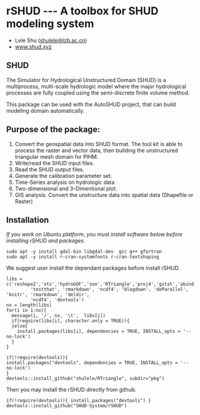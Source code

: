 # rSHUD --- A toolbox for SHUD modeling system

- Lele Shu (shulele@lzb.ac.cn)
- www.shud.xyz

## SHUD
The Simulator for Hydrological Unstructured Domain (SHUD) is a multiprocess, multi-scale hydrologic model where the major hydrological processes are fully coupled using the semi-discrete finite volume method. 

This package can be used with the AutoSHUD project, that can build modeling domain automatically.

## Purpose of the package:
1. Convert the geospatial data into SHUD format. The tool kit is able to process the raster and vector data, then building the unstructured triangular mesh domain for PIHM.
2. Write/read the SHUD input files.
3. Read the SHUD output files.
4. Generate the calibration parameter set.
5. Time-Series analysis on hydrologic data
6. Two-dimensional and 3-Dimentional plot.
7. GIS analysis. Convert the unstructure data into spatial data (Shapefile or Raster)


## Installation


*If you work on Ubuntu platform, you must install software below before installing rSHUD and packages.*

```
sudo apt -y install gdal-bin libgdal-dev  gcc g++ gfortran
sudo apt -y install r-cran-systemfonts r-cran-textshaping
```

We suggest user install the dependant packages before install rSHUD.

```
libs = c('reshape2','xts','hydroGOF','zoo','RTriangle','proj4','gstat','abind','lubridate','interp','geometry',
         'testthat', 'rmarkdown', 'ncdf4', 'blogdown', 'doParallel', 'knitr', 'rmarkdown', 'deldir',
         'ncdf4', 'devtools')
nx = length(libs)
for(i in 1:nx){
  message(i, '/', nx, '\t',  libs[i])
  if(require(libs[i], character.only = TRUE)){
  }else{
    install.packages(libs[i], dependencies = TRUE, INSTALL_opts = '--no-lock')
  }
}

if(!require(devtools)){
install.packages("devtools", dependencies = TRUE, INSTALL_opts = '--no-lock')
}
devtools::install_github("shulele/RTriangle", subdir="pkg")

```
Then you may install the rSHUD directly from github.

```
if(!require(devtools)){ install.packages("devtools") }
devtools::install_github("SHUD-System/rSHUD")
```





